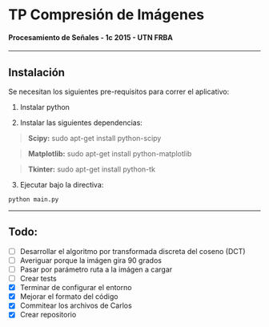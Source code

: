 # TP Compresión de Imágenes
#### Procesamiento de Señales - 1c 2015 - UTN FRBA
---------------------

## Instalación

Se necesitan los siguientes pre-requisitos para correr el aplicativo:

1) Instalar python

2) Instalar las siguientes dependencias:
>**Scipy:**
>sudo apt-get install python-scipy

>**Matplotlib:**
>sudo apt-get install python-matplotlib

>**Tkinter:**
>sudo apt-get install python-tk

3) Ejecutar bajo la directiva:

```bash
python main.py
```

---------------------

## Todo:
- [ ] Desarrollar el algoritmo por transformada discreta del coseno (DCT)
- [ ] Averiguar porque la imágen gira 90 grados
- [ ] Pasar por parámetro ruta a la imágen a cargar
- [ ] Crear tests
- [x] Terminar de configurar el entorno
- [x] Mejorar el formato del código
- [x] Commitear los archivos de Carlos
- [x] Crear repositorio

